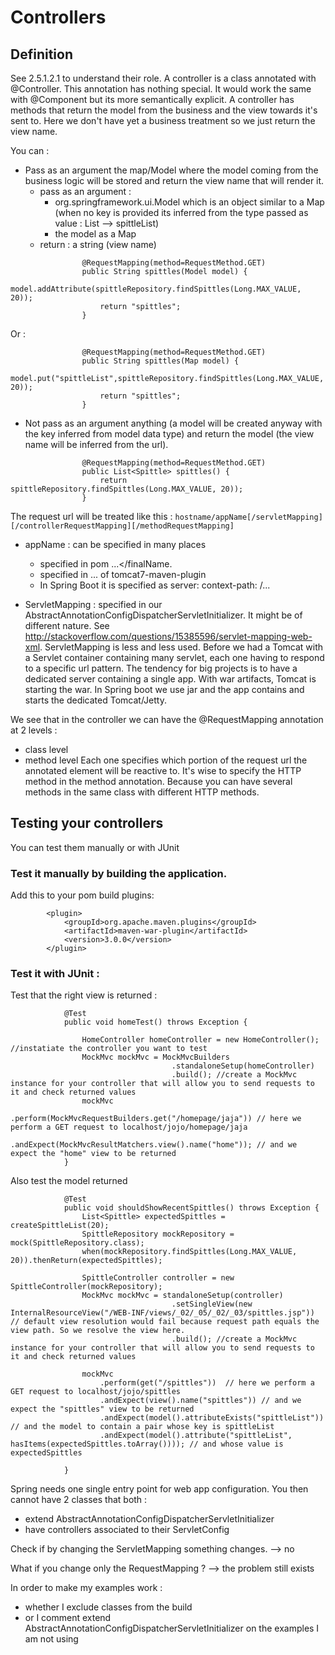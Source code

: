 # Controllers

## Definition

See 2.5.1.2.1 to understand their role.
A controller is a class annotated with @Controller. This annotation has nothing special. It would work the same with @Component but its more semantically explicit.
A controller has methods that return the model from the business and the view towards it's sent to. Here we don't have yet a business treatment so we just return the view name.

You can :

- Pass as an argument the map/Model where the model coming from the business logic will be stored and return the view name that will render it.
    * pass as an argument :
        * org.springframework.ui.Model which is an object similar to a Map (when no key is provided its inferred from the type passed as value : List<Spittle> --> spittleList)
        * the model as a Map
    * return : a string (view name)

```
                @RequestMapping(method=RequestMethod.GET)
                public String spittles(Model model) {
                    model.addAttribute(spittleRepository.findSpittles(Long.MAX_VALUE, 20));
                    return "spittles";
                }
```

Or :

```
                @RequestMapping(method=RequestMethod.GET)
                public String spittles(Map model) {
                    model.put("spittleList",spittleRepository.findSpittles(Long.MAX_VALUE, 20));
                    return "spittles";
                }
```

- Not pass as an argument anything (a model will be created anyway with the key inferred from model data type) and return the model (the view name will be inferred from the url).

```
                @RequestMapping(method=RequestMethod.GET)
                public List<Spittle> spittles() {
                    return spittleRepository.findSpittles(Long.MAX_VALUE, 20));
                }
```

The request url will be treated like this :
```hostname/appName[/servletMapping][/controllerRequestMapping][/methodRequestMapping]```

* appName : can be specified in many places
    * specified in pom <build><finalName>...</finalName</build>.
    * specified in <plugin><configuration><path>...</path> of <artifactId>tomcat7-maven-plugin</artifactId>
    * In Spring Boot it is specified as server: context-path: /...

* ServletMapping : specified in our AbstractAnnotationConfigDispatcherServletInitializer. It might be of different nature. See http://stackoverflow.com/questions/15385596/servlet-mapping-web-xml.
    ServletMapping is less and less used. Before we had a Tomcat with a Servlet container containing many servlet, each one having to respond to a specific url pattern.
    The tendency for big projects is to have a dedicated server containing a single app. With war artifacts, Tomcat is starting the war.
    In Spring boot we use jar and the app contains and starts the dedicated Tomcat/Jetty.

We see that in the controller we can have the @RequestMapping annotation at 2 levels :

* class level
* method level
Each one specifies which portion of the request url the annotated element will be reactive to.
It's wise to specify the HTTP method in the method annotation. Because you can have several methods in the same class with different HTTP methods.

## Testing your controllers

You can test them manually or with JUnit

### Test it manually by building the application.

Add this to your pom build plugins:
```
        <plugin>
            <groupId>org.apache.maven.plugins</groupId>
            <artifactId>maven-war-plugin</artifactId>
            <version>3.0.0</version>
        </plugin>
```

### Test it with JUnit :

Test that the right view is returned :

```
            @Test
            public void homeTest() throws Exception {

                HomeController homeController = new HomeController(); //instatiate the controller you want to test
                MockMvc mockMvc = MockMvcBuilders
                                    .standaloneSetup(homeController)
                                    .build(); //create a MockMvc instance for your controller that will allow you to send requests to it and check returned values
                mockMvc
                    .perform(MockMvcRequestBuilders.get("/homepage/jaja")) // here we perform a GET request to localhost/jojo/homepage/jaja
                    .andExpect(MockMvcResultMatchers.view().name("home")); // and we expect the "home" view to be returned
            }
```

Also test the model returned

```
            @Test
            public void shouldShowRecentSpittles() throws Exception {
                List<Spittle> expectedSpittles = createSpittleList(20);
                SpittleRepository mockRepository = mock(SpittleRepository.class);
                when(mockRepository.findSpittles(Long.MAX_VALUE, 20)).thenReturn(expectedSpittles);
        
                SpittleController controller = new SpittleController(mockRepository);
                MockMvc mockMvc = standaloneSetup(controller)
                                    .setSingleView(new InternalResourceView("/WEB-INF/views/_02/_05/_02/_03/spittles.jsp")) // default view resolution would fail because request path equals the view path. So we resolve the view here.
                                    .build(); //create a MockMvc instance for your controller that will allow you to send requests to it and check returned values
    
                mockMvc
                    .perform(get("/spittles"))  // here we perform a GET request to localhost/jojo/spittles
                    .andExpect(view().name("spittles")) // and we expect the "spittles" view to be returned
                    .andExpect(model().attributeExists("spittleList")) // and the model to contain a pair whose key is spittleList
                    .andExpect(model().attribute("spittleList", hasItems(expectedSpittles.toArray()))); // and whose value is expectedSpittles
    
            }
```

Spring needs one single entry point for web app configuration.
You then cannot have 2 classes that both :

* extend AbstractAnnotationConfigDispatcherServletInitializer
* have controllers associated to their ServletConfig

Check if by changing the ServletMapping something changes. --> no

What if you change only the RequestMapping ? --> the problem still exists

In order to make my examples work :
 
* whether I exclude classes from the build
* or I comment extend AbstractAnnotationConfigDispatcherServletInitializer on the examples I am not using
